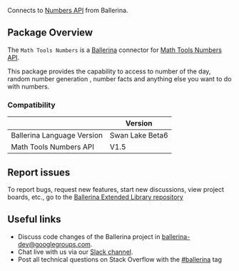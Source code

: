 Connects to [Numbers API](https://math.tools/api/numbers/) from Ballerina.

## Package Overview
The  `Math Tools Numbers` is a [Ballerina](https://ballerina.io/) connector for [Math Tools Numbers API](https://math.tools/api/numbers/).  

This package provides the capability to access to number of the day, random number generation , number facts and anything else you want to do with numbers.

### Compatibility
|                             | Version          |
|-----------------------------|------------------|
| Ballerina Language Version  | Swan Lake Beta6  |
| Math Tools Numbers API      | V1.5             |

## Report issues
To report bugs, request new features, start new discussions, view project boards, etc., go to the [Ballerina Extended Library repository](https://github.com/ballerina-platform/ballerina-extended-library)

## Useful links
- Discuss code changes of the Ballerina project in [ballerina-dev@googlegroups.com](mailto:ballerina-dev@googlegroups.com).
- Chat live with us via our [Slack channel](https://ballerina.io/community/slack/).
- Post all technical questions on Stack Overflow with the [#ballerina](https://stackoverflow.com/questions/tagged/ballerina) tag
